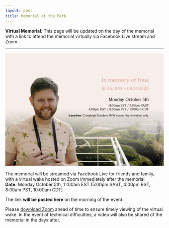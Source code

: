 ```yaml
---
layout: post
title: Memorial at the Park
---
```


<p class="message">
  <strong>Virtual Memorial:</strong> This page will be updated on the day of the memorial with a link to attend the memorial virtually via Facebook Live stream and Zoom.
</p>

-----

![In loving memory of Inus](assets/invitation.png) 


The memorial will be streamed via Facebook Live for friends and family, with a virtual wake hosted on Zoom immediately after the memorial. <br/>
**Date:** Monday October 5th, 11:00am EST (5:00pm SAST, 4:00pm BST,  8:00am PST, 10:00am CDT) 

The link **will be posted here** on the morning of the event. 

Please [download Zoom](https://zoom.us/support/download) ahead of time to ensure timely viewing of the virtual wake. In the event of technical difficulties, a video will also be shared of the memorial in the days after. 
